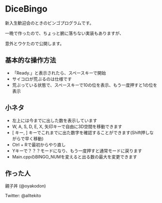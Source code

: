 # DiceBingo
新入生歓迎会のときのビンゴプログラムです。

一晩で作ったので、ちょっと腑に落ちない実装もありますが、

意外とウケたので公開します。

## 基本的な操作方法

- 「Ready.」と表示されたら、スペースキーで開始
- サイコロが荒ぶるのは仕様です
- 荒ぶっている状態で、スペースキーで10の位を表示、もう一度押すと1の位を表示

## 小ネタ

- 左上には今までに出した数を表示しています
- W, A, S, D, E, X, 矢印キーで自由に3D空間を移動できます
- [ キー, ] キーでこれまでに出た数字を確認することができます(Shift押しながらで早く移動)
- Ctrl + Rで最初からやり直し
- Yキーで？？？モードになり、もう一度押すと通常モードに戻ります
- Main.cppのBINGO_NUMを変えると出る数の最大を変更できます

## 作った人

親子丼 (@oyakodon)

Twitter: @alltekito

